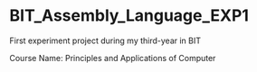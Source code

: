 # BIT_Assembly_Language_EXP1
First experiment project during my third-year in BIT

Course Name: Principles and Applications of Computer
